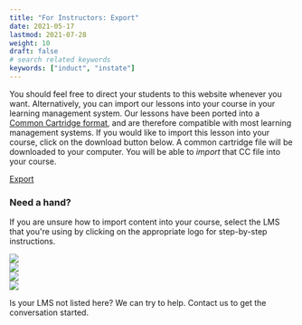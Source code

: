```yaml
---
title: "For Instructors: Export"
date: 2021-05-17
lastmod: 2021-07-28
weight: 10
draft: false
# search related keywords
keywords: ["induct", "instate"]
---
```


You should feel free to direct your students to this website whenever you want. Alternatively, you can import our lessons into your course in your learning management system.
Our lessons have been ported into a [Common Cartridge format](https://www.imsglobal.org/activity/common-cartridge), and are therefore compatible with most learning management systems. If you would like to import this lesson into your course, click on the download button below. A common cartridge file will be downloaded to your computer. You will be able to *import* that CC file into your course. 

<a href="#" type="button" class="btn btn-primary">Export</a>

### Need a hand?

If you are unsure how to import content into your course, select the LMS that you're using by clicking on the appropriate logo for step-by-step instructions.

<div class="row">
	<div class="col-md-3"><a href="https://brocku-my.sharepoint.com/:w:/g/personal/cmurgu_brocku_ca/EcylFGEYJxxKhs9B95o2dY8Bn19Ga2h5p48QCC7cZkBf9A?e=ZnMsMO"><img src="https://www.imsglobal.org/sites/default/files/memberlogos/Sakai-bigger.png"></a></div>
	<div class="col-md-3"><a href="https://brocku-my.sharepoint.com/:w:/g/personal/cmurgu_brocku_ca/EZItkqI1cThCoYDOH2ifCXYBe0ag1H5-C1Sone4eR3Fj1A?e=i0kqrz"><img src="https://www.cjr1.org/cms/lib/MO01909814/Centricity/Domain/513/Canvas%20logo%20for%20website.png"></a></div>
	<div class="col-md-3"><a href="https://brocku-my.sharepoint.com/:w:/g/personal/cmurgu_brocku_ca/EV6pholAobVLi61JL3thBZsBIrjaD-v_sRks54KhHQG2-g?e=wmFzVj"><img src="https://dfjnl57l0uncv.cloudfront.net/cms-sandbox/wp-content/uploads/2018/12/18051819/Brightspace_featured.jpg"></a></div>
	<div class="col-md-3"><a href="https://brocku-my.sharepoint.com/:w:/g/personal/cmurgu_brocku_ca/EZssKiQvKWhJvuLFB22VrDMBj5w7CACShAdPIlzeu9n2Gw?e=6Ox9Td"><img src="https://www.fst.edu/wp-content/uploads/2016/10/Blackboard-logo.jpg"></a></div>
</div>

Is your LMS not listed here? We can try to help. Contact us to get the conversation started.
